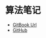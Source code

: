 # 算法笔记

- [GitBook Url](https://alan-fu.gitbook.io/algorithm-notes/)
- [GitHub](https://github.com/maeteno/algorithm-notes)